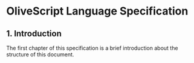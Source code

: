 # OliveScript Language Specification

## 1. Introduction
The first chapter of this specification is a brief introduction about the structure of this document. 